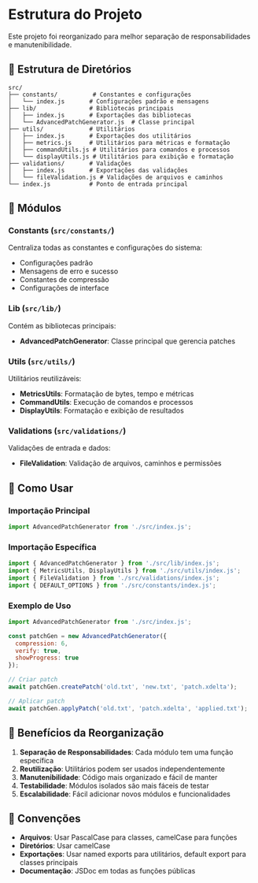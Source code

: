 # Estrutura do Projeto

Este projeto foi reorganizado para melhor separação de responsabilidades e manutenibilidade.

## 📁 Estrutura de Diretórios

```
src/
├── constants/          # Constantes e configurações
│   └── index.js       # Configurações padrão e mensagens
├── lib/               # Bibliotecas principais
│   ├── index.js       # Exportações das bibliotecas
│   └── AdvancedPatchGenerator.js  # Classe principal
├── utils/             # Utilitários
│   ├── index.js       # Exportações dos utilitários
│   ├── metrics.js     # Utilitários para métricas e formatação
│   ├── commandUtils.js # Utilitários para comandos e processos
│   └── displayUtils.js # Utilitários para exibição e formatação
├── validations/       # Validações
│   ├── index.js       # Exportações das validações
│   └── fileValidation.js # Validações de arquivos e caminhos
└── index.js           # Ponto de entrada principal
```

## 🧩 Módulos

### Constants (`src/constants/`)
Centraliza todas as constantes e configurações do sistema:
- Configurações padrão
- Mensagens de erro e sucesso
- Constantes de compressão
- Configurações de interface

### Lib (`src/lib/`)
Contém as bibliotecas principais:
- **AdvancedPatchGenerator**: Classe principal que gerencia patches

### Utils (`src/utils/`)
Utilitários reutilizáveis:
- **MetricsUtils**: Formatação de bytes, tempo e métricas
- **CommandUtils**: Execução de comandos e processos
- **DisplayUtils**: Formatação e exibição de resultados

### Validations (`src/validations/`)
Validações de entrada e dados:
- **FileValidation**: Validação de arquivos, caminhos e permissões

## 🔄 Como Usar

### Importação Principal
```javascript
import AdvancedPatchGenerator from './src/index.js';
```

### Importação Específica
```javascript
import { AdvancedPatchGenerator } from './src/lib/index.js';
import { MetricsUtils, DisplayUtils } from './src/utils/index.js';
import { FileValidation } from './src/validations/index.js';
import { DEFAULT_OPTIONS } from './src/constants/index.js';
```

### Exemplo de Uso
```javascript
import AdvancedPatchGenerator from './src/index.js';

const patchGen = new AdvancedPatchGenerator({
  compression: 6,
  verify: true,
  showProgress: true
});

// Criar patch
await patchGen.createPatch('old.txt', 'new.txt', 'patch.xdelta');

// Aplicar patch
await patchGen.applyPatch('old.txt', 'patch.xdelta', 'applied.txt');
```

## 🎯 Benefícios da Reorganização

1. **Separação de Responsabilidades**: Cada módulo tem uma função específica
2. **Reutilização**: Utilitários podem ser usados independentemente
3. **Manutenibilidade**: Código mais organizado e fácil de manter
4. **Testabilidade**: Módulos isolados são mais fáceis de testar
5. **Escalabilidade**: Fácil adicionar novos módulos e funcionalidades

## 📝 Convenções

- **Arquivos**: Usar PascalCase para classes, camelCase para funções
- **Diretórios**: Usar camelCase
- **Exportações**: Usar named exports para utilitários, default export para classes principais
- **Documentação**: JSDoc em todas as funções públicas
